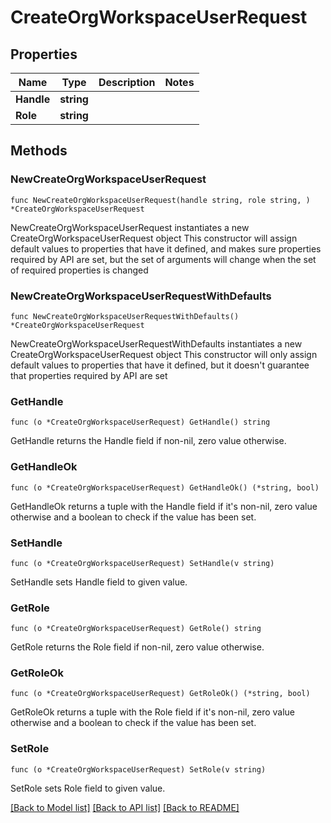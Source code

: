 # CreateOrgWorkspaceUserRequest

## Properties

Name | Type | Description | Notes
------------ | ------------- | ------------- | -------------
**Handle** | **string** |  | 
**Role** | **string** |  | 

## Methods

### NewCreateOrgWorkspaceUserRequest

`func NewCreateOrgWorkspaceUserRequest(handle string, role string, ) *CreateOrgWorkspaceUserRequest`

NewCreateOrgWorkspaceUserRequest instantiates a new CreateOrgWorkspaceUserRequest object
This constructor will assign default values to properties that have it defined,
and makes sure properties required by API are set, but the set of arguments
will change when the set of required properties is changed

### NewCreateOrgWorkspaceUserRequestWithDefaults

`func NewCreateOrgWorkspaceUserRequestWithDefaults() *CreateOrgWorkspaceUserRequest`

NewCreateOrgWorkspaceUserRequestWithDefaults instantiates a new CreateOrgWorkspaceUserRequest object
This constructor will only assign default values to properties that have it defined,
but it doesn't guarantee that properties required by API are set

### GetHandle

`func (o *CreateOrgWorkspaceUserRequest) GetHandle() string`

GetHandle returns the Handle field if non-nil, zero value otherwise.

### GetHandleOk

`func (o *CreateOrgWorkspaceUserRequest) GetHandleOk() (*string, bool)`

GetHandleOk returns a tuple with the Handle field if it's non-nil, zero value otherwise
and a boolean to check if the value has been set.

### SetHandle

`func (o *CreateOrgWorkspaceUserRequest) SetHandle(v string)`

SetHandle sets Handle field to given value.


### GetRole

`func (o *CreateOrgWorkspaceUserRequest) GetRole() string`

GetRole returns the Role field if non-nil, zero value otherwise.

### GetRoleOk

`func (o *CreateOrgWorkspaceUserRequest) GetRoleOk() (*string, bool)`

GetRoleOk returns a tuple with the Role field if it's non-nil, zero value otherwise
and a boolean to check if the value has been set.

### SetRole

`func (o *CreateOrgWorkspaceUserRequest) SetRole(v string)`

SetRole sets Role field to given value.



[[Back to Model list]](../README.md#documentation-for-models) [[Back to API list]](../README.md#documentation-for-api-endpoints) [[Back to README]](../README.md)



